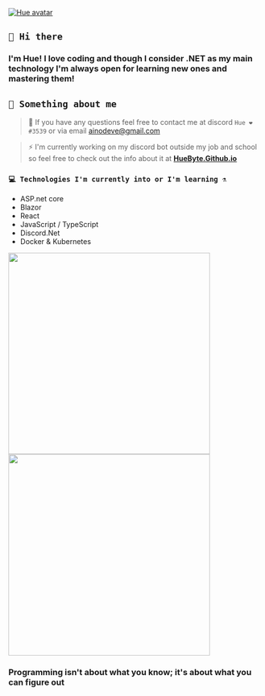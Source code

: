 <a href="https://huebyte.github.io/" title="Avatar" alt="Hue's avatar"><img src="https://i.pinimg.com/originals/56/c5/98/56c598c25b16a9d9c501faafc026c0dc.jpg" title="Hue" alt="Hue avatar"></a>
## `👋 Hi there`
### I'm Hue! I love coding and though I consider .NET as my main technology I'm always open for learning new ones and mastering them!

## `👾 Something about me`
> 💬 If you have any questions feel free to contact me at discord `Hue ❤#3539` or via email ainodeve@gmail.com

> ⚡ I'm currently working on my discord bot outside my job and school so feel free to check out the info about it at <a href="https://huebyte.github.io/Bot" target="_blank">**HueByte.Github.io**</a>

### `💻 Technologies I'm currently into or I'm learning ⚗️` 

- ASP.net core
- Blazor
- React
- JavaScript / TypeScript 
- Discord.Net
- Docker & Kubernetes

<img width="400" src="https://github-readme-stats.vercel.app/api?username=HueByte&show_icons=true&theme=radical"><img width="400" src="https://github-readme-stats.vercel.app/api/top-langs/?username=HueByte&layout=compact&theme=radical">

### Programming isn't about what you know; it's about what you can figure out
